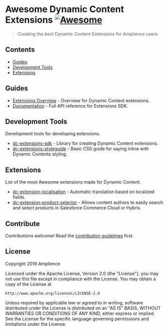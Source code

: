 # Awesome Dynamic Content Extensions [![Awesome](https://awesome.re/badge.svg)](https://awesome.re)

> Curating the best Dynamic Content Extensions for Amplience users

## Contents

- [Guides](#guides)
- [Development Tools](#development-tools)
- [Extensions](#extensions) 

## Guides

- [Extensions Overview](https://docs.amplience.net/development/extensions.html) - Overview for Dynamic Content extensions.
- [Documentation](https://amplience.github.io/dc-extensions-sdk/) - Full API reference for Extensions SDK.

## Development Tools
Development tools for developing extensions.

- [dc-extensions-sdk](https://github.com/amplience/dc-extensions-sdk) - Library for creating Dynamic Content extensions.
- [dc-extensions-styleguide](https://github.com/amplience/dc-extensions-styleguide) - Basic CSS guide for saying inline with Dynamic Contents styling.

## Extensions
List of the most Awesome extensions made for Dynamic Content.

- [dc-extension-localisation](https://github.com/amplience/dc-extension-localization) - Automatic translation based on localized fields.
- [dc-extension-product-selector](https://github.com/amplience/dc-extension-product-selector) - Allows content authors to easily search and select products in Salesforce Commerce Cloud or Hybris.

## Contribute

Contributions welcome! Read the [contribution guidelines](contributing.md) first.


## License

Copyright 2019 Amplience

Licensed under the Apache License, Version 2.0 (the "License");
you may not use this file except in compliance with the License.
You may obtain a copy of the License at

    http://www.apache.org/licenses/LICENSE-2.0

Unless required by applicable law or agreed to in writing, software
distributed under the License is distributed on an "AS IS" BASIS,
WITHOUT WARRANTIES OR CONDITIONS OF ANY KIND, either express or implied.
See the License for the specific language governing permissions and
limitations under the License.